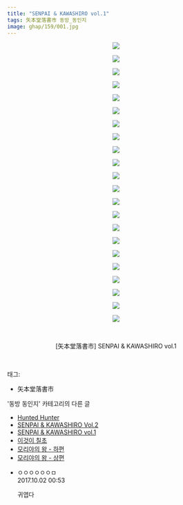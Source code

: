 ```yaml
---
title: "SENPAI & KAWASHIRO vol.1"
tags: 矢本堂落書市 동방_동인지
image: ghap/159/001.jpg
---
```

<div class="article">
<p style="text-align: center; clear: none; float: none;"><img src="{{ site.nasurl }}/ghap/159/001.jpg"/></p>
<p style="text-align: center; clear: none; float: none;"><img src="{{ site.nasurl }}/ghap/159/002.jpg"/></p>
<p style="text-align: center; clear: none; float: none;"><img src="{{ site.nasurl }}/ghap/159/003.jpg"/></p>
<p style="text-align: center; clear: none; float: none;"><img src="{{ site.nasurl }}/ghap/159/004.jpg"/></p>
<p style="text-align: center; clear: none; float: none;"><img src="{{ site.nasurl }}/ghap/159/005.jpg"/></p>
<p style="text-align: center; clear: none; float: none;"><img src="{{ site.nasurl }}/ghap/159/006.jpg"/></p>
<p style="text-align: center; clear: none; float: none;"><img src="{{ site.nasurl }}/ghap/159/007.jpg"/></p>
<p style="text-align: center; clear: none; float: none;"><img src="{{ site.nasurl }}/ghap/159/008.jpg"/></p>
<p style="text-align: center; clear: none; float: none;"><img src="{{ site.nasurl }}/ghap/159/009.jpg"/></p>
<p style="text-align: center; clear: none; float: none;"><img src="{{ site.nasurl }}/ghap/159/010.jpg"/></p>
<p style="text-align: center; clear: none; float: none;"><img src="{{ site.nasurl }}/ghap/159/011.jpg"/></p>
<p style="text-align: center; clear: none; float: none;"><img src="{{ site.nasurl }}/ghap/159/012.jpg"/></p>
<p style="text-align: center; clear: none; float: none;"><img src="{{ site.nasurl }}/ghap/159/013.jpg"/></p>
<p style="text-align: center; clear: none; float: none;"><img src="{{ site.nasurl }}/ghap/159/014.jpg"/></p>
<p style="text-align: center; clear: none; float: none;"><img src="{{ site.nasurl }}/ghap/159/015.jpg"/></p>
<p style="text-align: center; clear: none; float: none;"><img src="{{ site.nasurl }}/ghap/159/016.jpg"/></p>
<p style="text-align: center; clear: none; float: none;"><img src="{{ site.nasurl }}/ghap/159/017.jpg"/></p>
<p style="text-align: center; clear: none; float: none;"><img src="{{ site.nasurl }}/ghap/159/018.jpg"/></p>
<p style="text-align: center; clear: none; float: none;"><img src="{{ site.nasurl }}/ghap/159/019.jpg"/></p>
<p style="text-align: center; clear: none; float: none;"><img src="{{ site.nasurl }}/ghap/159/020.jpg"/></p>
<p style="text-align: center; clear: none; float: none;"><img src="{{ site.nasurl }}/ghap/159/021.jpg"/></p>
<p style="text-align: center; clear: none; float: none;"><img src="{{ site.nasurl }}/ghap/159/022.jpg"/></p>
<p style="text-align: center; clear: none; float: none;"><br/></p>
<p style="text-align: center; clear: none; float: none;">[矢本堂落書市] SENPAI &amp; KAWASHIRO vol.1</p>
<p><br/></p>
</div><div class="tagTrail">
<p>태그: </p>
<ul>
<li>矢本堂落書市</li>
</ul>
</div><div class="another">
<p>'동방 동인지' 카테고리의 다른 글</p>
<ul>
<li><a href="/2016-06-18-ghap_161">Hunted Hunter</a></li>
<li><a href="/2016-06-18-ghap_160">SENPAI &amp; KAWASHIRO Vol.2</a></li>
<li><a href="/2016-06-18-ghap_159">SENPAI &amp; KAWASHIRO vol.1</a></li>
<li><a href="/2016-06-18-ghap_158">이것이 칠초</a></li>
<li><a href="/2016-06-18-ghap_157">모리야의 왕 - 하편</a></li>
<li><a href="/2016-06-18-ghap_156">모리야의 왕 - 상편</a></li>
</ul>
</div><div class="cb_module cb_fluid">
<div class="cb_wrt cb_profile">
<div class="comment">
<ul>
<li class="cb_thumb_off" id="comment15094709">
<div class="cb_comment_area">
<div class="cb_info_area">
<div class="cb_section">
<span class="cb_nick_name">ㅇㅇㅇㅇㅇㅇㅁ</span>
</div>
<div class="cb_section">
<span class="cb_date">2017.10.02 00:53 </span>
</div>
</div>
<div class="cb_dsc_comment">
<p class="cb_dsc">
											귀엽다
										</p>
</div>
</div></li>
</ul>
</div>
</div><!-- commentList close -->
</div>
<br/>
<p id="refer"></p>
<br/>
